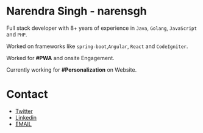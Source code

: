 # Narendra Singh - narensgh

Full stack developer with 8+ years of experience in `Java`, `Golang`, `JavaScript` and `PHP`. 

Worked on frameworks like `spring-boot`,`Angular`, `React` and `CodeIgniter`.

Worked for **#PWA** and onsite Engagement. 

Currently working for **#Personalization** on Website.


# Contact
- [Twitter](https://twitter.com/Narensgh)
- [Linkedin](https://www.linkedin.com/in/narensgh)
- [EMAIL](mailto:narensgh@gmail.com)
